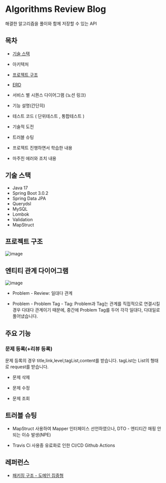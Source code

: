 # Algorithms Review Blog

해결한 알고리즘을 풀이와 함께 저장할 수 있는 API 

## 목차

- [기술 스택](#기술-스택)

- 아키텍처

- [프로젝트 구조](프로젝트-구조)

- [ERD](#엔티티-관계-다이어그램)

- 서비스 별 시퀀스 다이어그램 (노션 링크)

- 기능 설명(간단히)

- 테스트 코드 ( 단위테스트 , 통합테스트 )

- 기술적 도전

- 트러블 슈팅

- 프로젝트 진행하면서 학습한 내용

- 마주친 에러와 조치 내용 

## 기술 스택

- Java 17
- Spring Boot 3.0.2
- Spring Data JPA
- Querydsl
- MySQL
- Lombok
- Validation
- MapStruct


## 프로젝트 구조

![image](https://user-images.githubusercontent.com/93868431/218382249-b5b5eb47-92ee-4cda-bd46-7ad1bdc47e3f.png)


## 엔티티 관계 다이어그램

![image](https://user-images.githubusercontent.com/93868431/216944449-49d25ef3-5339-4b16-ad3f-26e509973e74.png)

- Problem - Review: 일대다 관계

- Problem - Problem Tag - Tag: Problem과 Tag는 관계를 직접적으로 연결시킬경우 다대다 관계이기 때문에, 중간에 Problem Tag를 두어 각각 일대다, 다대일로 풀어냈습니다.


## 주요 기능

### 문제 등록(+리뷰 등록)

문제 등록의 경우 title,link,level,tagList,content를 받습니다. 
tagList는 List<String>의 형태로 request를 받습니다.

- 문제 삭제

- 문제 수정

- 문제 조회

## 트러블 슈팅

- MapStruct 사용하여 Mapper 인터페이스 선언하였으나, DTO - 엔티티간 매핑 안되는 이슈 발생(NPE)

- Travis Ci 사용중 유료화로 인한 CI/CD Github Actions

## 레퍼런스

- [패키징 구조 - 도메인 집중형](https://github.com/cheese10yun/spring-guide/blob/master/docs/directory-guide.md)
